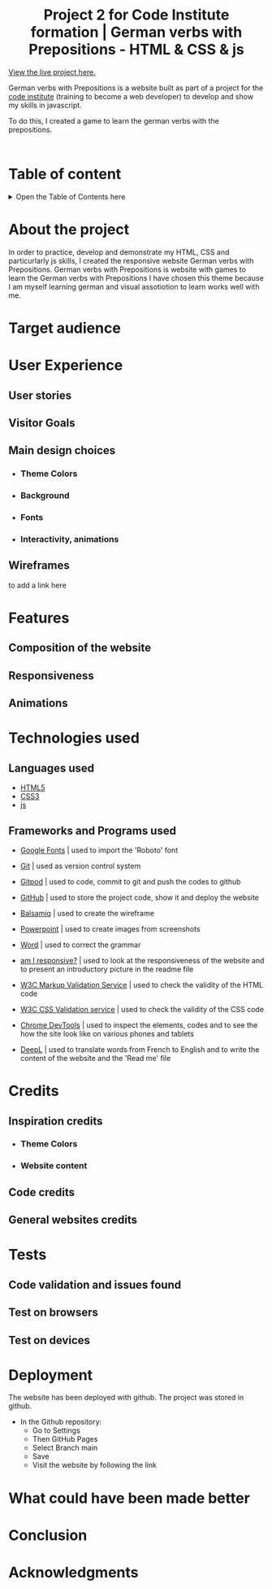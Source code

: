 <h1 align="center"> Project 2 for Code Institute formation | German verbs with Prepositions - HTML & CSS & js</h1>

[View the live project here.]()

German verbs with Prepositions is a website built as part of a project for the [code institute](https://codeinstitute.net/) (training to become a web developer) to develop and show my skills in javascript. 

To do this, I created a game to learn the german verbs with the prepositions.

<h3 align="center"><img src=""></h3>

# Table of content
<details>
<summary>Open the Table of Contents here</summary>
</details>

# About the project 
In order to practice, develop and demonstrate my HTML, CSS and particurlarly js skills, I created the responsive website German verbs with Prepositions. German verbs with Prepositions is website with games to learn the German verbs with Prepositions
I have chosen this theme because I am myself learning german and visual assotiotion to learn works well with me.

# Target audience

# User Experience
## User stories
## Visitor Goals
## Main design choices
- ### Theme Colors
- ### Background
- ### Fonts
- ### Interactivity, animations 
## Wireframes
to add a link here

# Features 
## Composition of the website
## Responsiveness
## Animations

# Technologies used
## Languages used
-   [HTML5](https://en.wikipedia.org/wiki/HTML5)
-   [CSS3](https://en.wikipedia.org/wiki/Cascading_Style_Sheets)  
-   [js](https://en.wikipedia.org/wiki/JavaScript)  
## Frameworks and Programs used
- [Google Fonts](https://fonts.google.com/) | used to  import the 'Roboto' font

- [Git](https://git-scm.com/) | used as version control system

- [Gitpod](https://gitpod.io/workspaces) | used to code, commit to git and push the codes to github

- [GitHub](https://github.com/) | used to store the project code, show it and deploy the website

- [Balsamiq](https://balsamiq.com/) |  used to create the wireframe

- [Powerpoint](https://simple.wikipedia.org/wiki/Microsoft_PowerPoint) | used to create images from screenshots

- [Word](https://en.wikipedia.org/wiki/Microsoft_Word) | used to correct the grammar

- [am I responsive?](http://ami.responsivedesign.is/) | used to look at the responsiveness of the website and to present an introductory picture in the readme file

- [W3C Markup Validation Service](https://validator.w3.org/) | used to check the validity of the HTML code

- [W3C CSS Validation service](https://jigsaw.w3.org/css-validator/) | used to check the validity of the CSS code

- [Chrome DevTools](https://developer.chrome.com/docs/devtools/) | used to inspect the elements, codes and to see the how the site look like on various phones and tablets

- [DeepL](https://www.deepl.com/) |  used to translate words from French to English and to write the content of the website and the 'Read me' file

# Credits
## Inspiration credits
- ### Theme Colors
- ### Website content
## Code credits
## General websites credits

# Tests
## Code validation and issues found
## Test on browsers
## Test on devices

# Deployment
The website has been deployed with github. The project was stored in github.
- In the Github repository:
    - Go to Settings
    - Then GitHub Pages
    - Select Branch main
    - Save
    - Visit the website by following the link

# What could have been made better 

# Conclusion

# Acknowledgments


